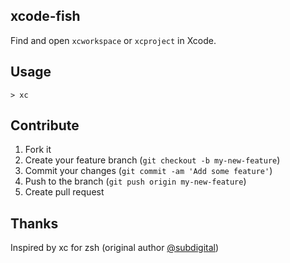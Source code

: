 ## xcode-fish

Find and open `xcworkspace` or `xcproject` in Xcode.

## Usage

```
> xc
```

## Contribute

1. Fork it
2. Create your feature branch (`git checkout -b my-new-feature`)
3. Commit your changes (`git commit -am 'Add some feature'`)
4. Push to the branch (`git push origin my-new-feature`)
5. Create pull request

## Thanks

Inspired by xc for zsh (original author [@subdigital](https://github.com/subdigital))
